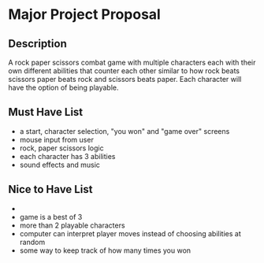 # Major Project Proposal

## Description

A rock paper scissors combat game with multiple characters each with their own different abilities that counter each other similar to how rock beats scissors paper beats rock and scissors beats paper. Each character will have the option of being playable.

## Must Have List

- a start, character selection, "you won" and "game over" screens
- mouse input from user
- rock, paper scissors logic 
- each character has 3 abilities
- sound effects and music

## Nice to Have List

-
- game is a best of 3 
- more than 2 playable characters
- computer can interpret player moves instead of choosing abilities at random 
- some way to keep track of how many times you won
